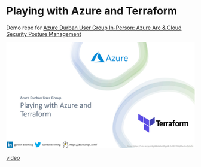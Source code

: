 # Playing with Azure and Terraform

Demo repo for [Azure Durban User Group In-Person: Azure Arc & Cloud Security Posture Management](https://www.meetup.com/azure-transformation-labs/events/287782981/)

[![](_docs/imgs/thumbnail.jpg)](https://www.youtube.com/watch?v=9fIlyQFT-ws)

[video](https://www.youtube.com/watch?v=9fIlyQFT-ws)
